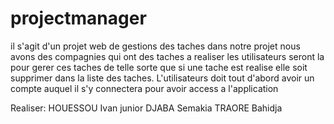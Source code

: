# projectmanager
il s'agit d'un projet web de gestions des taches dans notre projet nous avons des compagnies qui ont des taches a realiser les utilisateurs seront la pour gerer
ces taches de telle sorte que si une tache est realise elle soit supprimer dans la liste des taches.
L'utilisateurs doit tout d'abord avoir un compte auquel il s'y connectera pour avoir access a l'application

Realiser:
HOUESSOU Ivan junior
DJABA Semakia
TRAORE Bahidja

